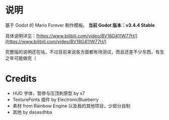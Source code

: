 # 说明

基于 Godot 的 Mario Forever 制作模板。
**当前 Godot 版本：v3.4.4 Stable**

具体说明详见：[https://www.bilibili.com/video/BV18G411W77H/](https://www.bilibili.com/video/BV18G411W77H/)

完整版的说明还在咕，不过目前来说各方面都有待测试，而且还差不少东西，有生之年可能做完（

# Credits

* HUD 字体，暂停与压顶刺原型 by x7
* TextureFonts 插件 by ElectronicBlueberry
* 素材 from Rainbow Engine 以及我的其他项目，少部分自制
* 其他 by dasasdhba
